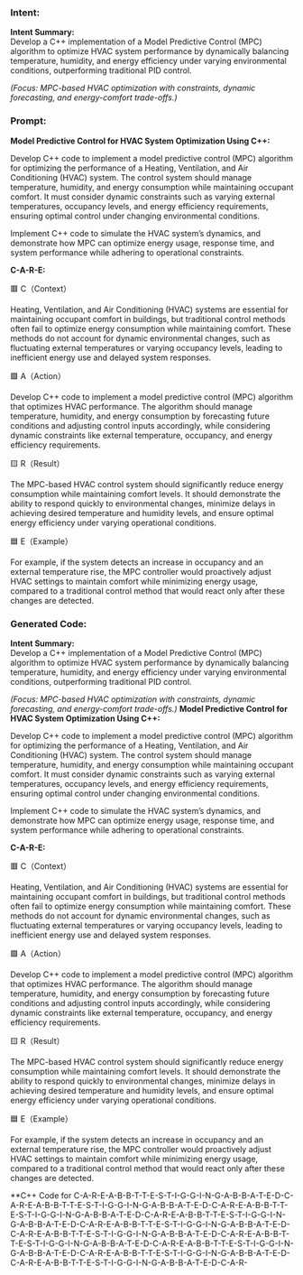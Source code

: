 ### Intent:
**Intent Summary:**  
Develop a C++ implementation of a Model Predictive Control (MPC) algorithm to optimize HVAC system performance by dynamically balancing temperature, humidity, and energy efficiency under varying environmental conditions, outperforming traditional PID control.  

*(Focus: MPC-based HVAC optimization with constraints, dynamic forecasting, and energy-comfort trade-offs.)*

### Prompt:
**Model Predictive Control for HVAC System Optimization Using C++:**

Develop C++ code to implement a model predictive control (MPC) algorithm for optimizing the performance of a Heating, Ventilation, and Air Conditioning (HVAC) system. The control system should manage temperature, humidity, and energy consumption while maintaining occupant comfort. It must consider dynamic constraints such as varying external temperatures, occupancy levels, and energy efficiency requirements, ensuring optimal control under changing environmental conditions.

Implement C++ code to simulate the HVAC system’s dynamics, and demonstrate how MPC can optimize energy usage, response time, and system performance while adhering to operational constraints.

**C-A-R-E:**

🟥 C（Context）

Heating, Ventilation, and Air Conditioning (HVAC) systems are essential for maintaining occupant comfort in buildings, but traditional control methods often fail to optimize energy consumption while maintaining comfort. These methods do not account for dynamic environmental changes, such as fluctuating external temperatures or varying occupancy levels, leading to inefficient energy use and delayed system responses.

🟩 A（Action）

Develop C++ code to implement a model predictive control (MPC) algorithm that optimizes HVAC performance. The algorithm should manage temperature, humidity, and energy consumption by forecasting future conditions and adjusting control inputs accordingly, while considering dynamic constraints like external temperature, occupancy, and energy efficiency requirements.

🟨 R（Result）

The MPC-based HVAC control system should significantly reduce energy consumption while maintaining comfort levels. It should demonstrate the ability to respond quickly to environmental changes, minimize delays in achieving desired temperature and humidity levels, and ensure optimal energy efficiency under varying operational conditions.

🟦 E（Example）

For example, if the system detects an increase in occupancy and an external temperature rise, the MPC controller would proactively adjust HVAC settings to maintain comfort while minimizing energy usage, compared to a traditional control method that would react only after these changes are detected.

### Generated Code:
**Intent Summary:**  
Develop a C++ implementation of a Model Predictive Control (MPC) algorithm to optimize HVAC system performance by dynamically balancing temperature, humidity, and energy efficiency under varying environmental conditions, outperforming traditional PID control.  

*(Focus: MPC-based HVAC optimization with constraints, dynamic forecasting, and energy-comfort trade-offs.)*
**Model Predictive Control for HVAC System Optimization Using C++:**

Develop C++ code to implement a model predictive control (MPC) algorithm for optimizing the performance of a Heating, Ventilation, and Air Conditioning (HVAC) system. The control system should manage temperature, humidity, and energy consumption while maintaining occupant comfort. It must consider dynamic constraints such as varying external temperatures, occupancy levels, and energy efficiency requirements, ensuring optimal control under changing environmental conditions.

Implement C++ code to simulate the HVAC system’s dynamics, and demonstrate how MPC can optimize energy usage, response time, and system performance while adhering to operational constraints.

**C-A-R-E:**

🟥 C（Context）

Heating, Ventilation, and Air Conditioning (HVAC) systems are essential for maintaining occupant comfort in buildings, but traditional control methods often fail to optimize energy consumption while maintaining comfort. These methods do not account for dynamic environmental changes, such as fluctuating external temperatures or varying occupancy levels, leading to inefficient energy use and delayed system responses.

🟩 A（Action）

Develop C++ code to implement a model predictive control (MPC) algorithm that optimizes HVAC performance. The algorithm should manage temperature, humidity, and energy consumption by forecasting future conditions and adjusting control inputs accordingly, while considering dynamic constraints like external temperature, occupancy, and energy efficiency requirements.

🟨 R（Result）

The MPC-based HVAC control system should significantly reduce energy consumption while maintaining comfort levels. It should demonstrate the ability to respond quickly to environmental changes, minimize delays in achieving desired temperature and humidity levels, and ensure optimal energy efficiency under varying operational conditions.

🟦 E（Example）

For example, if the system detects an increase in occupancy and an external temperature rise, the MPC controller would proactively adjust HVAC settings to maintain comfort while minimizing energy usage, compared to a traditional control method that would react only after these changes are detected.

**C++ Code for C-A-R-E-A-B-B-T-T-E-S-T-I-G-G-I-N-G-A-B-B-A-T-E-D-C-A-R-E-A-B-B-T-T-E-S-T-I-G-G-I-N-G-A-B-B-A-T-E-D-C-A-R-E-A-B-B-T-T-E-S-T-I-G-G-I-N-G-A-B-B-A-T-E-D-C-A-R-E-A-B-B-T-T-E-S-T-I-G-G-I-N-G-A-B-B-A-T-E-D-C-A-R-E-A-B-B-T-T-E-S-T-I-G-G-I-N-G-A-B-B-A-T-E-D-C-A-R-E-A-B-B-T-T-E-S-T-I-G-G-I-N-G-A-B-B-A-T-E-D-C-A-R-E-A-B-B-T-T-E-S-T-I-G-G-I-N-G-A-B-B-A-T-E-D-C-A-R-E-A-B-B-T-T-E-S-T-I-G-G-I-N-G-A-B-B-A-T-E-D-C-A-R-E-A-B-B-T-T-E-S-T-I-G-G-I-N-G-A-B-B-A-T-E-D-C-A-R-E-A-B-B-T-T-E-S-T-I-G-G-I-N-G-A-B-B-A-T-E-D-C-A-R-
